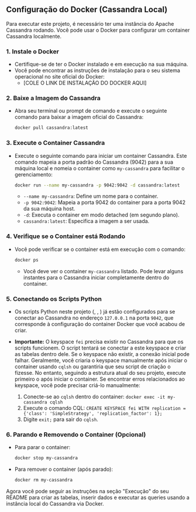 ## Configuração do Docker (Cassandra Local)

Para executar este projeto, é necessário ter uma instância do Apache Cassandra rodando. Você pode usar o Docker para configurar um container Cassandra localmente.

### 1. Instale o Docker

*   Certifique-se de ter o Docker instalado e em execução na sua máquina.
*   Você pode encontrar as instruções de instalação para o seu sistema operacional no site oficial do Docker:
    *   [COLE O LINK DE INSTALAÇÃO DO DOCKER AQUI]

### 2. Baixe a Imagem do Cassandra

*   Abra seu terminal ou prompt de comando e execute o seguinte comando para baixar a imagem oficial do Cassandra:

    ```bash
    docker pull cassandra:latest
    ```

### 3. Execute o Container Cassandra

*   Execute o seguinte comando para iniciar um container Cassandra. Este comando mapeia a porta padrão do Cassandra (9042) para a sua máquina local e nomeia o container como `my-cassandra` para facilitar o gerenciamento:

    ```bash
    docker run --name my-cassandra -p 9042:9042 -d cassandra:latest
    ```
    *   `--name my-cassandra`: Define um nome para o container.
    *   `-p 9042:9042`: Mapeia a porta 9042 do container para a porta 9042 da sua máquina host.
    *   `-d`: Executa o container em modo detached (em segundo plano).
    *   `cassandra:latest`: Especifica a imagem a ser usada.

### 4. Verifique se o Container está Rodando

*   Você pode verificar se o container está em execução com o comando:

    ```bash
    docker ps
    ```
    *   Você deve ver o container `my-cassandra` listado. Pode levar alguns instantes para o Cassandra iniciar completamente dentro do container.

### 5. Conectando os Scripts Python

*   Os scripts Python neste projeto (<mcfile name="Creationtable.py" path="c:\Users\danie\OneDrive\Área de Trabalho\a\Projeto 2 - Wide-column Store\Creationtable.py"></mcfile>, <mcfile name="inject.py" path="c:\Users\danie\OneDrive\Área de Trabalho\a\Projeto 2 - Wide-column Store\inject.py"></mcfile>, <mcfile name="querys.py" path="c:\Users\danie\OneDrive\Área de Trabalho\a\Projeto 2 - Wide-column Store\querys.py"></mcfile>) já estão configurados para se conectar ao Cassandra no endereço `127.0.0.1` na porta `9042`, que corresponde à configuração do container Docker que você acabou de criar.

*   **Importante:** O keyspace `fei` precisa existir no Cassandra para que os scripts funcionem. O script <mcfile name="Creationtable.py" path="c:\Users\danie\OneDrive\Área de Trabalho\a\Projeto 2 - Wide-column Store\Creationtable.py"></mcfile> tentará se conectar a este keyspace e criar as tabelas dentro dele. Se o keyspace não existir, a conexão inicial pode falhar. Geralmente, você criaria o keyspace manualmente após iniciar o container usando `cqlsh` ou garantiria que seu script de criação o fizesse. No entanto, seguindo a estrutura atual do seu projeto, execute primeiro o <mcfile name="Creationtable.py" path="c:\Users\danie\OneDrive\Área de Trabalho\a\Projeto 2 - Wide-column Store\Creationtable.py"></mcfile> após iniciar o container. Se encontrar erros relacionados ao keyspace, você pode precisar criá-lo manualmente:
    1.  Conecte-se ao `cqlsh` dentro do container: `docker exec -it my-cassandra cqlsh`
    2.  Execute o comando CQL: `CREATE KEYSPACE fei WITH replication = {'class': 'SimpleStrategy', 'replication_factor': 1};`
    3.  Digite `exit;` para sair do `cqlsh`.

### 6. Parando e Removendo o Container (Opcional)

*   Para parar o container:
    ```bash
    docker stop my-cassandra
    ```
*   Para remover o container (após parado):
    ```bash
    docker rm my-cassandra
    ```

Agora você pode seguir as instruções na seção "Execução" do seu README para criar as tabelas, inserir dados e executar as queries usando a instância local do Cassandra via Docker.